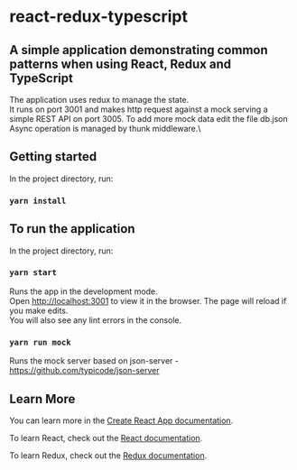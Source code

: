 # react-redux-typescript

## A simple application demonstrating common patterns when using React, Redux and TypeScript

The application uses redux to manage the state.\
It runs on port 3001 and makes http request against a mock serving a simple REST API on port 3005.
To add more mock data edit the file db.json 
Async operation is managed by thunk middleware.\

 
## Getting started
In the project directory, run:

### `yarn install`

## To run the application

In the project directory, run:

### `yarn start`
Runs the app in the development mode.<br />
Open [http://localhost:3001](http://localhost:3001) to view it in the browser.
The page will reload if you make edits.<br />
You will also see any lint errors in the console.

### `yarn run mock`
Runs the mock server based on json-server - https://github.com/typicode/json-server

## Learn More

You can learn more in the [Create React App documentation](https://facebook.github.io/create-react-app/docs/getting-started).

To learn React, check out the [React documentation](https://reactjs.org/).

To learn Redux, check out the [Redux documentation](https://redux.js.org//).